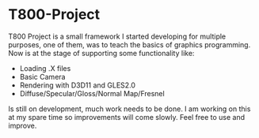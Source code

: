 # T800-Project

T800 Project is a small framework I started developing for multiple purposes,
one of them, was to teach the basics of graphics programming. Now is at the
stage of supporting some functionality like:

- Loading .X files
- Basic Camera
- Rendering with D3D11 and GLES2.0
- Diffuse/Specular/Gloss/Normal Map/Fresnel

Is still on development, much work needs to be done. I am working on this at my spare time
so improvements will come slowly. Feel free to use and improve.
